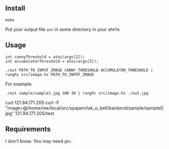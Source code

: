 ## Install

```
make
```

Put your output file `out` in some directory in your `$PATH`.

## Usage


    int cannyThreshold = atoi(argv[2]);
    int accumulatorThreshold = atoi(argv[3]);

```
./out PATH_TO_INPUT_IMAGE CANNY_THRESHOLD ACCUMULATOR_THRESHOLD | runghc src/image.hs PATH_TO_INPUT_IMAGE
```

For example:

```
./out sample/sample1.jpg 100 30 | runghc src/image.hs ./out.jpg
```

curl 121.94.171.205
curl -F "image=@/home/me/local/src/spajam/tak_o_bell/backend/sample/sample0.jpg" 121.94.171.205/test

## Requirements


I don't know.
You may need `ghc`.
